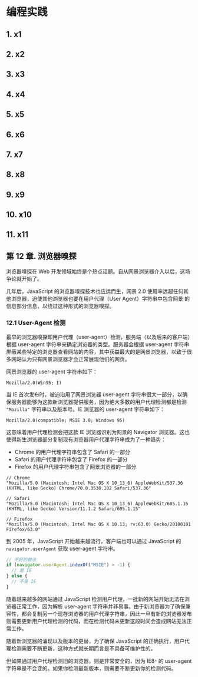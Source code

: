 # 编程实践

## 1. x1

## 2. x2

## 3. x3

## 4. x4

## 5. x5

## 6. x6

## 7. x7

## 8. x8

## 9. x9

## 10. x10

## 11. x11

## 第 12 章. 浏览器嗅探

浏览器嗅探在 Web 开发领域始终是个热点话题。自从网景浏览器介入以后，这场争论就开始了。

几年后，JavaScript 的浏览器嗅探技术也应运而生，网景 2.0 使用率远超任何其他浏览器，迫使其他浏览器也要在用户代理（User Agent）字符串中包含网景 的信息部分信息，以绕过这种形式的浏览器嗅探。

### 12.1 User-Agent 检测

最早的浏览器嗅探即用户代理（user-agent）检测，服务端（以及后来的客户端）根据 user-agent 字符串来确定浏览器的类型。服务器会根据 user-agent 字符串屏蔽某些特定的浏览器查看网站的内容，其中获益最大的是网景浏览器，以致于很多网站认为只有网景浏览器才会正常展现他们的网页。

网景浏览器的 user-agent 字符串如下：

```text
Mozilla/2.0(Win95; I)
```

当 IE 首次发布时，被迫沿用了网景浏览器 user-agent 字符串很大一部分，以确保服务器能够为这款新浏览器提供服务，因为绝大多数的用户代理检测都是检测 `"Mozilla"` 字符串以及版本号。IE 浏览器的 user-agent 字符串如下：

```text
Mozilla/2.0(compatible; MSIE 3.0; Windows 95)
```

这意味着用户代理检测会把这款 IE 浏览器识别为网景的 Navigator 浏览器。这也使得新生浏览器部分复制现有浏览器用户代理字符串成为了一种趋势：

* Chrome 的用户代理字符串包含了 Safari 的一部分
* Safari 的用户代理字符串包含了 Firefox 的一部分
* Firefox 的用户代理字符串包含了网景浏览器的一部分

```text
// Chrome
"Mozilla/5.0 (Macintosh; Intel Mac OS X 10_13_6) AppleWebKit/537.36 (KHTML, like Gecko) Chrome/70.0.3538.102 Safari/537.36"

// Safari
"Mozilla/5.0 (Macintosh; Intel Mac OS X 10_13_6) AppleWebKit/605.1.15 (KHTML, like Gecko) Version/11.1.2 Safari/605.1.15"

// Firefox
"Mozilla/5.0 (Macintosh; Intel Mac OS X 10.13; rv:63.0) Gecko/20100101 Firefox/63.0"
```

到 2005 年，JavaScript 开始越来越流行，客户端也可以通过 JavaScript 的 `navigator.userAgent` 获取 user-agent 字符串。

```javascript
// 不好的做法
if (navigator.userAgent.indexOf("MSIE") > -1) {
  // 是 IE
} else {
  // 不是 IE
}
```

随着越来越多的网站通过 JavaScript 检测用户代理，一批新的网站开始无法在浏览器正常工作，因为解析 user-agent 字符串并非易事。由于新浏览器为了确保兼容性，都会复制另一个现存浏览器的用户代理字符串，因此一旦有新的浏览器发布则需要更新用户代理检测的代码，而在检测代码未更新这段时间会造成网站无法正常工作。

随着新浏览器的涌现以及版本的更替，为了确保 JavaScript 的正确执行，用户代理检测需要不断更新，这种方式就长期而言是不具备可维护性的。

但如果通过用户代理检测旧的浏览器，则是非常安全的，因为 IE8- 的 user-agent 字符串是不会变的。如果你检测最新版本，则需要不断更新你的检测代码。